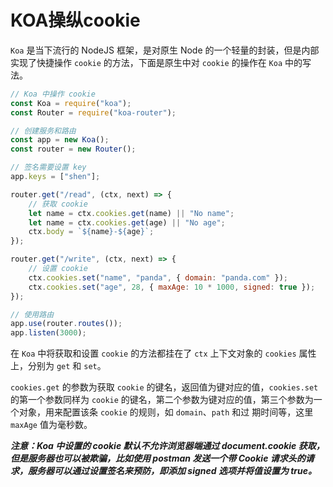 # KOA操纵cookie

`Koa` 是当下流行的 NodeJS 框架，是对原生 Node 的一个轻量的封装，但是内部实现了快捷操作 `cookie` 的方法，下面是原生中对 `cookie` 的操作在 `Koa` 中的写法。

```js
// Koa 中操作 cookie
const Koa = require("koa");
const Router = require("koa-router");

// 创建服务和路由
const app = new Koa();
const router = new Router();

// 签名需要设置 key
app.keys = ["shen"];

router.get("/read", (ctx, next) => {
    // 获取 cookie
    let name = ctx.cookies.get(name) || "No name";
    let name = ctx.cookies.get(age) || "No age";
    ctx.body = `${name}-${age}`;
});

router.get("/write", (ctx, next) => {
    // 设置 cookie
    ctx.cookies.set("name", "panda", { domain: "panda.com" });
    ctx.cookies.set("age", 28, { maxAge: 10 * 1000, signed: true });
});

// 使用路由
app.use(router.routes());
app.listen(3000);
```

在 `Koa` 中将获取和设置 `cookie` 的方法都挂在了 `ctx` 上下文对象的 `cookies` 属性上，分别为 `get` 和 `set`。

`cookies.get` 的参数为获取 `cookie` 的键名，返回值为键对应的值，`cookies.set` 的第一个参数同样为 `cookie` 的键名，第二个参数为键对应的值，第三个参数为一个对象，用来配置该条 `cookie` 的规则，如 `domain`、`path` 和过 期时间等，这里 `maxAge` 值为毫秒数。

***注意：Koa 中设置的 cookie 默认不允许浏览器端通过 document.cookie 获取，但是服务器也可以被欺骗，比如使用 postman 发送一个带 Cookie 请求头的请求，服务器可以通过设置签名来预防，即添加 signed 选项并将值设置为 true。***


